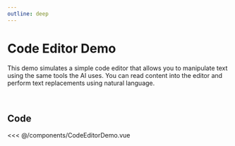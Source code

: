 ```yaml
---
outline: deep
---
```


# Code Editor Demo

This demo simulates a simple code editor that allows you to manipulate text using the same tools the AI uses. You can read content into the editor and perform text replacements using natural language.

<br/>

<CodeEditorDemo />

<style>
.vp-doc table {
    display: table;
    width: 100%;
}
</style>

<script setup>
import CodeEditorDemo from "./components/CodeEditorDemo.vue";
</script>


## Code
<<< @/components/CodeEditorDemo.vue

<!--@include: @/voix_context.md -->